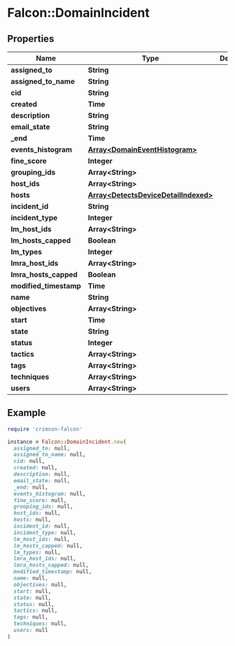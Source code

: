 # Falcon::DomainIncident

## Properties

| Name | Type | Description | Notes |
| ---- | ---- | ----------- | ----- |
| **assigned_to** | **String** |  | [optional] |
| **assigned_to_name** | **String** |  | [optional] |
| **cid** | **String** |  |  |
| **created** | **Time** |  |  |
| **description** | **String** |  | [optional] |
| **email_state** | **String** |  | [optional] |
| **_end** | **Time** |  |  |
| **events_histogram** | [**Array&lt;DomainEventHistogram&gt;**](DomainEventHistogram.md) |  | [optional] |
| **fine_score** | **Integer** |  |  |
| **grouping_ids** | **Array&lt;String&gt;** |  | [optional] |
| **host_ids** | **Array&lt;String&gt;** |  |  |
| **hosts** | [**Array&lt;DetectsDeviceDetailIndexed&gt;**](DetectsDeviceDetailIndexed.md) |  | [optional] |
| **incident_id** | **String** |  |  |
| **incident_type** | **Integer** |  | [optional] |
| **lm_host_ids** | **Array&lt;String&gt;** |  | [optional] |
| **lm_hosts_capped** | **Boolean** |  | [optional] |
| **lm_types** | **Integer** |  | [optional] |
| **lmra_host_ids** | **Array&lt;String&gt;** |  | [optional] |
| **lmra_hosts_capped** | **Boolean** |  | [optional] |
| **modified_timestamp** | **Time** |  | [optional] |
| **name** | **String** |  | [optional] |
| **objectives** | **Array&lt;String&gt;** |  | [optional] |
| **start** | **Time** |  |  |
| **state** | **String** |  |  |
| **status** | **Integer** |  | [optional] |
| **tactics** | **Array&lt;String&gt;** |  | [optional] |
| **tags** | **Array&lt;String&gt;** |  | [optional] |
| **techniques** | **Array&lt;String&gt;** |  | [optional] |
| **users** | **Array&lt;String&gt;** |  | [optional] |

## Example

```ruby
require 'crimson-falcon'

instance = Falcon::DomainIncident.new(
  assigned_to: null,
  assigned_to_name: null,
  cid: null,
  created: null,
  description: null,
  email_state: null,
  _end: null,
  events_histogram: null,
  fine_score: null,
  grouping_ids: null,
  host_ids: null,
  hosts: null,
  incident_id: null,
  incident_type: null,
  lm_host_ids: null,
  lm_hosts_capped: null,
  lm_types: null,
  lmra_host_ids: null,
  lmra_hosts_capped: null,
  modified_timestamp: null,
  name: null,
  objectives: null,
  start: null,
  state: null,
  status: null,
  tactics: null,
  tags: null,
  techniques: null,
  users: null
)
```

